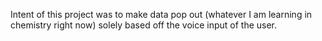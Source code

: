 Intent of this project was to make data pop out (whatever I am learning in chemistry right now) solely based off the voice input of the user.

